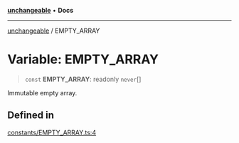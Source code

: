 [**unchangeable**](../README.md) • **Docs**

***

[unchangeable](../README.md) / EMPTY\_ARRAY

# Variable: EMPTY\_ARRAY

> `const` **EMPTY\_ARRAY**: readonly `never`[]

Immutable empty array.

## Defined in

[constants/EMPTY\_ARRAY.ts:4](https://github.com/nevoland/unchangeable/blob/dd3492fb78b3ab9733f94ad51551bd591389c2c3/lib/constants/EMPTY_ARRAY.ts#L4)
